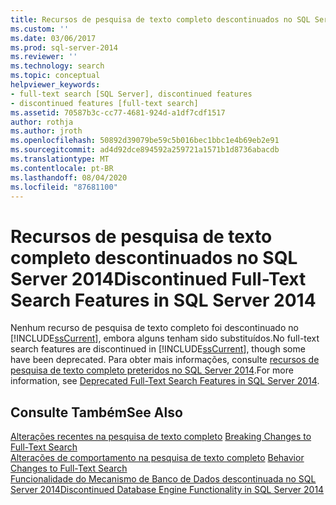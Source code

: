 ```yaml
---
title: Recursos de pesquisa de texto completo descontinuados no SQL Server 2014 | Microsoft Docs
ms.custom: ''
ms.date: 03/06/2017
ms.prod: sql-server-2014
ms.reviewer: ''
ms.technology: search
ms.topic: conceptual
helpviewer_keywords:
- full-text search [SQL Server], discontinued features
- discontinued features [full-text search]
ms.assetid: 70587b3c-cc77-4681-924d-a1df7cdf1517
author: rothja
ms.author: jroth
ms.openlocfilehash: 50892d39079be59c5b016bec1bbc1e4b69eb2e91
ms.sourcegitcommit: ad4d92dce894592a259721a1571b1d8736abacdb
ms.translationtype: MT
ms.contentlocale: pt-BR
ms.lasthandoff: 08/04/2020
ms.locfileid: "87681100"
---
```

# <a name="discontinued-full-text-search-features-in-sql-server-2014"></a><span data-ttu-id="5a8e3-102">Recursos de pesquisa de texto completo descontinuados no SQL Server 2014</span><span class="sxs-lookup"><span data-stu-id="5a8e3-102">Discontinued Full-Text Search Features in SQL Server 2014</span></span>
  <span data-ttu-id="5a8e3-103">Nenhum recurso de pesquisa de texto completo foi descontinuado no [!INCLUDE[ssCurrent](../includes/sscurrent-md.md)], embora alguns tenham sido substituídos.</span><span class="sxs-lookup"><span data-stu-id="5a8e3-103">No full-text search features are discontinued in [!INCLUDE[ssCurrent](../includes/sscurrent-md.md)], though some have been deprecated.</span></span> <span data-ttu-id="5a8e3-104">Para obter mais informações, consulte [recursos de pesquisa de texto completo preteridos no SQL Server 2014](../relational-databases/search/deprecated-full-text-search-features-in-sql-server-2016.md).</span><span class="sxs-lookup"><span data-stu-id="5a8e3-104">For more information, see [Deprecated Full-Text Search Features in SQL Server 2014](../relational-databases/search/deprecated-full-text-search-features-in-sql-server-2016.md).</span></span>  
  
## <a name="see-also"></a><span data-ttu-id="5a8e3-105">Consulte Também</span><span class="sxs-lookup"><span data-stu-id="5a8e3-105">See Also</span></span>  
 <span data-ttu-id="5a8e3-106">[Alterações recentes na pesquisa de texto completo](breaking-changes-to-full-text-search.md) </span><span class="sxs-lookup"><span data-stu-id="5a8e3-106">[Breaking Changes to Full-Text Search](breaking-changes-to-full-text-search.md) </span></span>  
 <span data-ttu-id="5a8e3-107">[Alterações de comportamento na pesquisa de texto completo](behavior-changes-to-full-text-search.md) </span><span class="sxs-lookup"><span data-stu-id="5a8e3-107">[Behavior Changes to Full-Text Search](behavior-changes-to-full-text-search.md) </span></span>  
 [<span data-ttu-id="5a8e3-108">Funcionalidade do Mecanismo de Banco de Dados descontinuada no SQL Server 2014</span><span class="sxs-lookup"><span data-stu-id="5a8e3-108">Discontinued Database Engine Functionality in SQL Server 2014</span></span>](discontinued-database-engine-functionality-in-sql-server-2016.md)  
  
  

